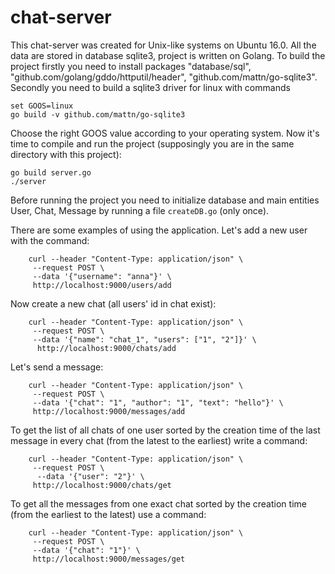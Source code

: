# chat-server

This chat-server was created for Unix-like systems on Ubuntu 16.0. All the data are stored in database sqlite3, project is written on Golang. To build the project firstly you need to install packages "database/sql", "github.com/golang/gddo/httputil/header", "github.com/mattn/go-sqlite3". Secondly you need to build a sqlite3 driver for linux with commands

    set GOOS=linux
    go build -v github.com/mattn/go-sqlite3

Choose the right GOOS value according to your operating system.
Now it's time to compile and run the project (supposingly you are in the same directory with this project):

    go build server.go
    ./server
    
Before running the project you need to initialize database and main entities User, Chat, Message by running a file `createDB.go` (only once).

There are some examples of using the application. Let's add a new user with the command:

        curl --header "Content-Type: application/json" \
         --request POST \
         --data '{"username": "anna"}' \
         http://localhost:9000/users/add
         
Now create a new chat (all users' id in chat exist):

        curl --header "Content-Type: application/json" \
         --request POST \
         --data '{"name": "chat_1", "users": ["1", "2"]}' \
          http://localhost:9000/chats/add
          
Let's send a message:

        curl --header "Content-Type: application/json" \
         --request POST \
         --data '{"chat": "1", "author": "1", "text": "hello"}' \
         http://localhost:9000/messages/add 
         
To get the list of all chats of one user sorted by the creation time of the last message in every chat (from the latest to the earliest) write a command:

        curl --header "Content-Type: application/json" \
         --request POST \
          --data '{"user": "2"}' \
         http://localhost:9000/chats/get
         
To get all the messages from one exact chat sorted by the creation time (from the earliest to the latest) use a command:

        curl --header "Content-Type: application/json" \
         --request POST \
         --data '{"chat": "1"}' \
         http://localhost:9000/messages/get


